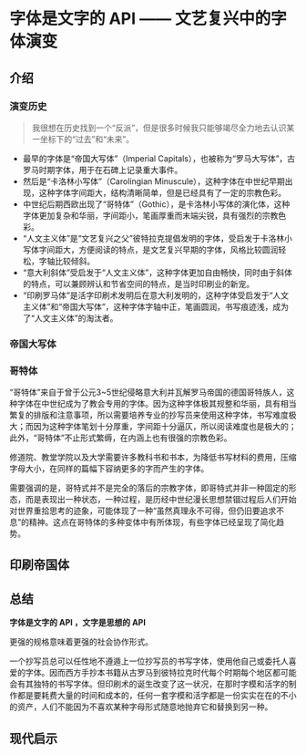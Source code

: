 # 字体是文字的 API —— 文艺复兴中的字体演变

## 介绍
### 演变历史
> 我很想在历史找到一个“反派”，但是很多时候我只能够竭尽全力地去认识某一坐标下的“过去”和“未来”。

- 最早的字体是“帝国大写体”（Imperial Capitals），也被称为“罗马大写体”，古罗马时期字体，用于在石碑上记录重大事件。
- 然后是“卡洛林小写体”（Carolingian Minuscule），这种字体在中世纪早期出现，这种字体字间距大，结构清晰简单，但是已经具有了一定的宗教色彩。
- 中世纪后期西欧出现了“哥特体”（Gothic），是卡洛林小写体的演化体，这种字体更加复杂和华丽，字间距小，笔画厚重而末端尖锐，具有强烈的宗教色彩。
- “人文主义体”是“文艺复兴之父”彼特拉克提倡发明的字体，受启发于卡洛林小写体字间距大，方便阅读的特点，是文艺复兴早期的字体，风格比较圆润轻松，字轴比较倾斜。
- “意大利斜体”受启发于“人文主义体”，这种字体更加自由畅快，同时由于斜体的特点，可以兼顾辨认和节省空间的特点，是当时印刷业的新宠。
- “印刷罗马体”是活字印刷术发明后在意大利发明的，这种字体受启发于“人文主义体”和“帝国大写体”，这种字体字轴中正，笔画圆润，书写痕迹浅，成为了“人文主义体”的淘汰者。

### 帝国大写体


### 哥特体
“哥特体”来自于曾于公元3~5世纪侵略意大利并瓦解罗马帝国的德国哥特族人，这种字体在中世纪成为了教会专用的字体。因为这种字体极其规整和华丽，具有相当繁复的排版和注意事项，所以需要培养专业的抄写员来使用这种字体，书写难度极大；而因为这种字体笔划十分厚重，字间距十分逼仄，所以阅读难度也是极大的；此外，“哥特体”不止形式繁缛，在内涵上也有很强的宗教色彩。

修道院、教堂学院以及大学需要许多教科书和书本，为降低书写材料的费用，压缩字母大小，在同样的篇幅下容纳更多的字而产生的字体。

需要强调的是，哥特式并不是完全的落后的宗教字体，即哥特式并非一种固定的形态，而是表现出一种状态，一种过程，是历经中世纪漫长思想禁锢过程后人们开始对世界重拾思考的迹象，可能体现了一种“虽然真理永不可得，但仍旧要追求不息”的精神。这点在哥特体的多种变体中有所体现，有些字体已经呈现了简化趋势。

## 印刷帝国体

## 总结
**字体是文字的 API ，文字是思想的 API**

更强的规格意味着更强的社会协作形式。

一个抄写员总可以任性地不遵遁上一位抄写员的书写字体，使用他自己或委托人喜爱的字体。因而西方手抄本书籍从古罗马到彼特拉克时代每个时期每个地区都可能会有其独特的书写字体。但印刷术的诞生改变了这一状况，在那时字模和活字的制作都是要耗费大量的时间和成本的，任何一套字模和活字都是一份实实在在的不小的资产，人们不能因为不喜欢某种字母形式随意地抛弃它和替换到另一种。

## 现代启示
